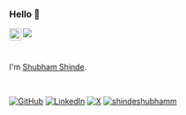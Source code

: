 ### Hello 👋
<a href="https://www.linkedin.com/in/shindeshubhamm/">
  <img align="left" alt="LinkedIn" width="22px" src="https://cdn.simpleicons.org/linkedin" />
</a>

![](https://visitor-badge.glitch.me/badge?page_id=shindeshubhamm.shindeshubhamm)

<br />

<p style="font-size: 14px;">
I'm <a href="https://shubhamshinde.com">Shubham Shinde</a>.
</p>

<br />

<p>
  <a href="https://github.com/shindeshubhamm" target="_blank"><img alt="GitHub" src="https://img.shields.io/badge/-@shindeshubhamm-181717?style=flat-square&logo=GitHub&logoColor=white"></a>
  <a href="https://linkedin.com/in/shindeshubhamm" target="_blank"><img alt="LinkedIn" src="https://img.shields.io/badge/-@shindeshubhamm-0077b5?style=flat-square&logo=linkedin&logoColor=white"></a>
  <a href="https://x.com/shindeshubhamm" target="_blank"><img alt="X" src="https://img.shields.io/badge/-@shindeshubhamm-14171A?style=flat-square&logo=x&logoColor=white"></a>
  <a href="https://github.com/shindeshubhamm" target="_blank"><img alt="shindeshubhamm" src="https://badges.pufler.dev/visits/shindeshubhamm/shindeshubhamm?logo=GitHub&label=visits&color=success&logoColor=white&style=flat-square"/></a>  
</p>
